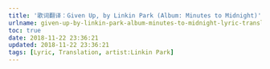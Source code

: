 ```yaml
---
title: '歌词翻译：Given Up, by Linkin Park (Album: Minutes to Midnight)'
urlname: given-up-by-linkin-park-album-minutes-to-midnight-lyric-translation
toc: true
date: 2018-11-22 23:36:21
updated: 2018-11-22 23:36:21
tags: [Lyric, Translation, artist:Linkin Park]
---
```

